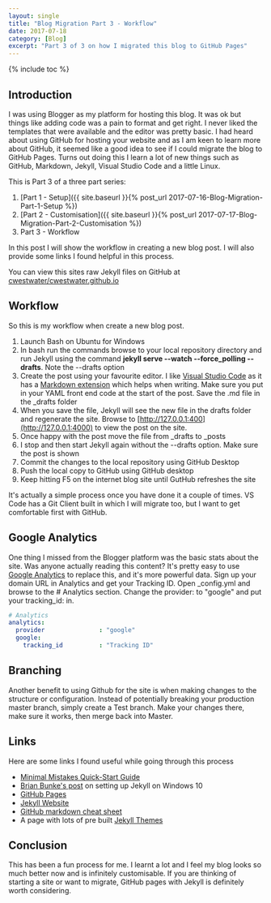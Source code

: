 ```yaml
---
layout: single
title: "Blog Migration Part 3 - Workflow"
date: 2017-07-18
category: [Blog]
excerpt: "Part 3 of 3 on how I migrated this blog to GitHub Pages"
---
```

{% include toc %}
## Introduction
I was using Blogger as my platform for hosting this blog. It was ok but things like adding code was a pain to format and get right. I never liked the templates that were available and the editor was pretty basic. I had heard about using GitHub for hosting your website and as I am keen to learn more about GitHub, it seemed like a good idea to see if I could migrate the blog to GitHub Pages. Turns out doing this I learn a lot of new things such as GitHub, Markdown, Jekyll, Visual Studio Code and a little Linux.

This is Part 3 of a three part series:
1. [Part 1 - Setup]({{ site.baseurl }}{% post_url 2017-07-16-Blog-Migration-Part-1-Setup %})
2. [Part 2 - Customisation]({{ site.baseurl }}{% post_url 2017-07-17-Blog-Migration-Part-2-Customisation %})
3. Part 3 - Workflow

In this post I will show the workflow in creating a new blog post. I will also provide some links I found helpful in this process.

You can view this sites raw Jekyll files on GitHub at [cwestwater/cwestwater.github.io](https://github.com/cwestwater/cwestwater.github.io)

## Workflow
So this is my workflow when create a new blog post.

1. Launch Bash on Ubuntu for Windows
2. In bash run the commands browse to your local repository directory and run Jekyll using the command **jekyll serve --watch --force_polling --drafts**. Note the --drafts option
3. Create the post using your favourite editor. I like [Visual Studio Code](https://code.visualstudio.com/) as it has a [Markdown extension](https://marketplace.visualstudio.com/items?itemName=ms-vscode.Theme-MarkdownKit) which helps when writing. Make sure you put in your YAML front end code at the start of the post. Save the .md file in the _drafts folder
4. When you save the file, Jekyll will see the new file in the drafts folder and regenerate the site. Browse to [http://127.0.0.1:400](http://127.0.0.1:4000) to view the post on the site.
5. Once happy with the post move the file from _drafts to _posts
6. I stop and then start Jekyll again without the --drafts option. Make sure the post is shown
7. Commit the changes to the local repository using GitHub Desktop
8. Push the local copy to GitHub using GitHub desktop
9. Keep hitting F5 on the internet blog site until GutHub refreshes the site

It's actually a simple process once you have done it a couple of times. VS Code has a Git Client built in which I will migrate too, but I want to get comfortable first with GitHub.

## Google Analytics
One thing I missed from the Blogger platform was the basic stats about the site. Was anyone actually reading this content? It's pretty easy to use [Google Analytics](https://analytics.google.com) to replace this, and it's more powerful data. Sign up your domain URL in Analytics and get your Tracking ID. Open _config.yml and browse to the # Analytics section. Change the provider: to "google" and put your tracking_id: in.
~~~ yml
# Analytics
analytics:
  provider               : "google"
  google:
    tracking_id          : "Tracking ID"
~~~

## Branching
Another benefit to using Github for the site is when making changes to the structure or configuration. Instead of potentially breaking your production master branch, simply create a Test branch. Make your changes there, make sure it works, then merge back into Master.

## Links
Here are some links I found useful while going through this process
* [Minimal Mistakes Quick-Start Guide](https://mmistakes.github.io/minimal-mistakes/docs/quick-start-guide/)
* [Brian Bunke's post](http://www.brianbunke.com/blog/2017/05/24/jekyll-win10/) on setting up Jekyll on Windows 10
* [GitHub Pages](https://pages.github.com/)
* [Jekyll Website](https://jekyllrb.com/)
* [GitHub markdown cheat sheet](https://guides.github.com/pdfs/markdown-cheatsheet-online.pdf)
* A page with lots of pre built [Jekyll Themes](http://jekyllthemes.org/)

## Conclusion
This has been a fun process for me. I learnt a lot and I feel my blog looks so much better now and is infinitely customisable. If you are thinking of starting a site or want to migrate, GitHub pages with Jekyll is definitely worth considering.